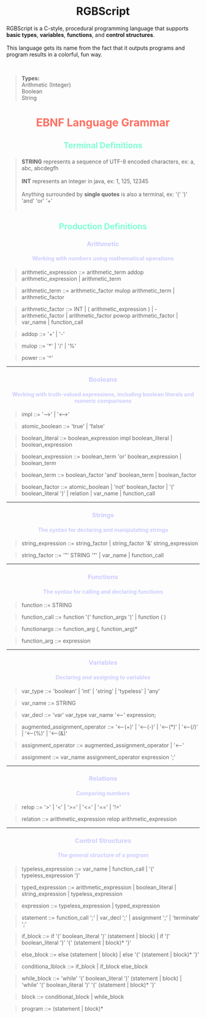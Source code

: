 # <center> RGBScript

RGBScript is a C-style, procedural programming language that supports **basic types**, **variables**, **functions**, and **control structures**.
<br><br>This language gets its name from the fact that it outputs programs and program results in a colorful, fun way.

<br>

>**Types:**
<br>Arithmetic (Integer)
<br>Boolean
<br>String


# <center> <p style="color:#FF6F61">EBNF Language Grammar 


## <center> <p style="color:#7fffd4">Terminal Definitions
>**STRING** represents a sequence of UTF-8 encoded characters, ex: a, abc, abcdegfh
<br><br>
**INT** represents an integer in java, ex: 1, 125, 12345
<br><br>
Anything surrounded by **single quotes** is also a terminal, ex: '(' ')' 'and' 'or' '+'
<br><br>


## <center> <p style="color:#7fffd4">Production Definitions



### <center> <p style="color:#CCCCFF"> Arithmetic
#### <center> <p style="color:#CCCCFF">Working with numbers using mathematical operations


>arithmetic_expression ::= arithmetic_term addop arithmetic_expression
    | arithmetic_term


>arithmetic_term ::= arithmetic_factor mulop arithmetic_term
    | arithmetic_factor


>arithmetic_factor ::= INT
    | ( arithmetic_expression )
    | - arithmetic_factor
    | arithmetic_factor powop arithmetic_factor
    | var_name
    | function_call


>addop ::= '+'
    | '-'


>mulop ::= '*'
    | '/'
    | '%'


>power ::= '^'



---

### <center> <p style="color:#CCCCFF">Booleans
#### <center> <p style="color:#CCCCFF">Working with truth-valued expressions, including boolean literals and numeric comparisons


>impl ::= '-->'
    | '<-->'


>atomic_boolean ::= 'true'
    | 'false'


>boolean_literal ::= boolean_expression impl boolean_literal
    | boolean_expression


>boolean_expression ::= boolean_term 'or' boolean_expression
    | boolean_term


>boolean_term ::= boolean_factor 'and' boolean_term
    | boolean_factor


>boolean_factor ::= atomic_boolean
    | 'not' boolean_factor
    | '(' boolean_literal ')'
    | relation
    | var_name
    | function_call



---
### <center> <p style="color:#CCCCFF">Strings
#### <center> <p style="color:#CCCCFF">The syntax for declaring and manipulating strings


>string_expression ::= string_factor
    | string_factor '&' string_expression


>string_factor ::= '"' STRING '"'
    | var_name
    | function_call


---

### <center> <p style="color:#CCCCFF">Functions
#### <center> <p style="color:#CCCCFF">The syntax for calling and declaring functions
>function ::= STRING


>function_call ::= function '(' function_args ')'
    | function ( )


>functionargs ::= function_arg (, function_arg)*


>function_arg ::= expression



---

### <center> <p style="color:#CCCCFF">Variables
#### <center> <p style="color:#CCCCFF">Declaring and assigning to variables

>var_type ::= 'boolean'
    | 'int'
    | 'string'
>   | 'typeless'
    | 'any'


>var_name ::= STRING


>var_decl ::= 'var' var_type var_name '<--' expression;


>augmented_assignment_operator ::= '<--(+)'
    | '<--(-)'
    | '<--(*)'
    | '<--(/)'
    | '<--(%)'
    | '<--(&)'

>assignment_operator ::= augmented_assignment_operator
    | '<--'




>assignment ::= var_name assignment_operator expression ';'




---
### <center> <p style="color:#CCCCFF">Relations
#### <center> <p style="color:#CCCCFF">Comparing numbers

>relop ::= '>'
    | '<'
    | '>='
    | '<='
    | '=='
    | '!='


>relation ::= arithmetic_expression relop arithmetic_expression


---
### <center> <p style="color:#CCCCFF">Control Structures
#### <center> <p style="color:#CCCCFF">The general structure of a program


>typeless_expression ::= var_name
    | function_call
    | '(' typeless_expression ')'

>typed_expression ::= arithmetic_expression
    | boolean_literal
    | string_expression
    | typeless_expression

>expression ::= typeless_expression
    | typed_expression


>statement ::= function_call ';'
    | var_decl ';'
    | assignment ';'
>   | 'terminate' ';'


>if_block ::= if '(' boolean_literal ')' (statement | block)
    | if '(' boolean_literal ')' '{' (statement | block)* '}'


>else_block ::= else (statement | block)
    | else '{' (statement | block)* '}'


>conditiona_lblock ::= if_block
    | if_block else_block


>while_block ::= 'while' '(' boolean_literal ')' (statement | block)
    | 'while' '(' boolean_literal ')' '{' (statement | block)* '}'


>block ::= conditional_block
    | while_block


>program ::= (statement | block)*